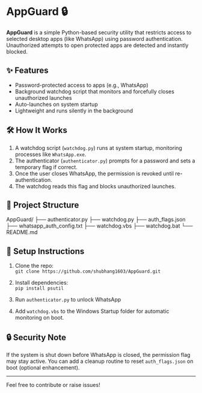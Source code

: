 # AppGuard 🔒

**AppGuard** is a simple Python-based security utility that restricts access to selected desktop apps (like WhatsApp) using password authentication. Unauthorized attempts to open protected apps are detected and instantly blocked.

## ✨ Features

- Password-protected access to apps (e.g., WhatsApp)
- Background watchdog script that monitors and forcefully closes unauthorized launches
- Auto-launches on system startup
- Lightweight and runs silently in the background

## 🛠 How It Works

1. A watchdog script (`watchdog.py`) runs at system startup, monitoring processes like `WhatsApp.exe`.
2. The authenticator (`authenticator.py`) prompts for a password and sets a temporary flag if correct.
3. Once the user closes WhatsApp, the permission is revoked until re-authentication.
4. The watchdog reads this flag and blocks unauthorized launches.

## 📁 Project Structure

AppGuard/
├── authenticator.py
├── watchdog.py
├── auth_flags.json
├── whatsapp_auth_config.txt
├── watchdog.vbs
├── watchdog.bat
└── README.md


## 🚀 Setup Instructions

1. Clone the repo:  
   `git clone https://github.com/shubhang1603/AppGuard.git`

2. Install dependencies:  
   `pip install psutil`

3. Run `authenticator.py` to unlock WhatsApp

4. Add `watchdog.vbs` to the Windows Startup folder for automatic monitoring on boot.

## 🔒 Security Note

If the system is shut down before WhatsApp is closed, the permission flag may stay active. You can add a cleanup routine to reset `auth_flags.json` on boot (optional enhancement).

---

Feel free to contribute or raise issues!
